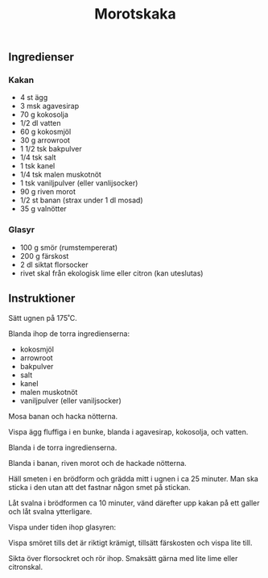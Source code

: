 ﻿---
title: Morotskaka
slug: morotskaka
tags: [Bakverk, Efterrätt]
---

## Ingredienser

### Kakan

* 4 st ägg
* 3 msk agavesirap
* 70 g kokosolja
* 1/2 dl vatten
* 60 g kokosmjöl
* 30 g arrowroot
* 1 1/2 tsk bakpulver
* 1/4 tsk salt
* 1 tsk kanel
* 1/4 tsk malen muskotnöt
* 1 tsk vaniljpulver (eller vanlijsocker)
* 90 g riven morot
* 1/2 st banan (strax under 1 dl mosad)
* 35 g valnötter

### Glasyr

* 100 g smör (rumstempererat)
* 200 g färskost
* 2 dl siktat florsocker
* rivet skal från ekologisk lime eller citron (kan uteslutas)

## Instruktioner

Sätt ugnen på 175˚C.

Blanda ihop de torra ingredienserna:

* kokosmjöl
* arrowroot
* bakpulver
* salt
* kanel
* malen muskotnöt
* vaniljpulver (eller vaniljsocker)

Mosa banan och hacka nötterna.

Vispa ägg fluffiga i en bunke, blanda i agavesirap, kokosolja, och vatten.

Blanda i de torra ingredienserna.

Blanda i banan, riven morot och de hackade nötterna.

Häll smeten i en brödform och grädda mitt i ugnen i ca 25 minuter. Man ska sticka i den utan att det fastnar någon smet på stickan.

Låt svalna i brödformen ca 10 minuter, vänd därefter upp kakan på ett galler och låt svalna ytterligare.

Vispa under tiden ihop glasyren:

Vispa smöret tills det är riktigt krämigt, tillsätt färskosten och vispa lite till.

Sikta över florsockret och rör ihop. Smaksätt gärna med lite lime eller citronskal.
